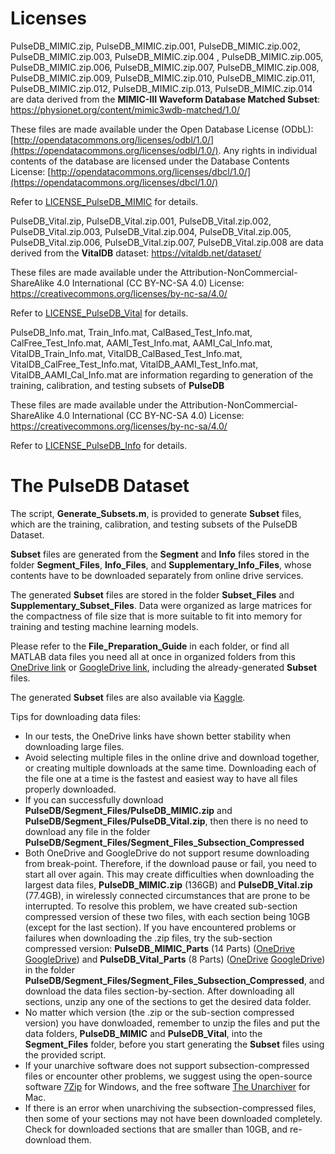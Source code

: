 # Licenses

PulseDB_MIMIC.zip, PulseDB_MIMIC.zip.001, PulseDB_MIMIC.zip.002, PulseDB_MIMIC.zip.003, PulseDB_MIMIC.zip.004 , PulseDB_MIMIC.zip.005, PulseDB_MIMIC.zip.006, PulseDB_MIMIC.zip.007, PulseDB_MIMIC.zip.008, PulseDB_MIMIC.zip.009, PulseDB_MIMIC.zip.010, PulseDB_MIMIC.zip.011, PulseDB_MIMIC.zip.012, PulseDB_MIMIC.zip.013, PulseDB_MIMIC.zip.014 are data derived from the **MIMIC-III Waveform Database Matched Subset**: https://physionet.org/content/mimic3wdb-matched/1.0/

These files are made available under the Open Database License (ODbL): [http://opendatacommons.org/licenses/odbl/1.0/](https://opendatacommons.org/licenses/odbl/1.0/). Any rights in individual contents of the database are licensed under the Database Contents License: [http://opendatacommons.org/licenses/dbcl/1.0/](https://opendatacommons.org/licenses/dbcl/1.0/)

Refer to  [LICENSE_PulseDB_MIMIC](LICENSE_PulseDB_MIMIC) for details.



PulseDB_Vital.zip, PulseDB_Vital.zip.001, PulseDB_Vital.zip.002, PulseDB_Vital.zip.003, PulseDB_Vital.zip.004, PulseDB_Vital.zip.005, PulseDB_Vital.zip.006, PulseDB_Vital.zip.007, PulseDB_Vital.zip.008 are data derived from the **VitalDB** dataset: https://vitaldb.net/dataset/

These files are made available under the Attribution-NonCommercial-ShareAlike 4.0 International (CC BY-NC-SA 4.0) License: https://creativecommons.org/licenses/by-nc-sa/4.0/ 

Refer to  [LICENSE_PulseDB_Vital](LICENSE_PulseDB_Vital) for details.



PulseDB_Info.mat, Train_Info.mat, CalBased_Test_Info.mat, CalFree_Test_Info.mat, AAMI_Test_Info.mat, AAMI_Cal_Info.mat, VitalDB_Train_Info.mat, VitalDB_CalBased_Test_Info.mat, VitalDB_CalFree_Test_Info.mat, VitalDB_AAMI_Test_Info.mat, VitalDB_AAMI_Cal_Info.mat are information regarding to generation of the training, calibration, and testing subsets of **PulseDB**

These files are made available under the Attribution-NonCommercial-ShareAlike 4.0 International (CC BY-NC-SA 4.0) License: https://creativecommons.org/licenses/by-nc-sa/4.0/ 

Refer to  [LICENSE_PulseDB_Info](LICENSE_PulseDB_Info) for details.

# The PulseDB Dataset

The script, **Generate_Subsets.m**, is provided to generate **Subset** files, which are the training, calibration, and testing subsets of the PulseDB Dataset. 

**Subset** files are generated from the **Segment** and **Info** files stored in the folder **Segment_Files**, **Info_Files**, and **Supplementary_Info_Files**, whose contents have to be downloaded separately from online drive services.

The generated **Subset** files are stored in the folder **Subset_Files** and **Supplementary_Subset_Files**. Data were organized as large matrices for the compactness of file size that is more suitable to fit into memory for training and testing machine learning models.

Please refer to the **File_Preparation_Guide** in each folder, or find all MATLAB data files you need all at once in organized folders from this [OneDrive link](https://rutgersconnect-my.sharepoint.com/:f:/g/personal/ww329_soe_rutgers_edu/ElnVrq7MWdVGvvZztLCuNe0BDJ1YKh9FNBM0tK2BJVC0ew?e=fQYySg) or [GoogleDrive link](https://drive.google.com/drive/folders/1behw-Dljs8-p2axHQ6KJZ5HTRKQHQgnS?usp=sharing), including the already-generated **Subset** files. 

The generated **Subset** files are also available via [Kaggle](https://doi.org/10.34740/KAGGLE/DS/2447469).

Tips for downloading data files:
- In our tests, the OneDrive links have shown better stability when downloading large files.
- Avoid selecting multiple files in the online drive and download together, or creating multiple downloads at the same time. Downloading each of the file one at a time is the fastest and easiest way to have all files properly downloaded.
- If you can successfully download **PulseDB/Segment_Files/PulseDB_MIMIC.zip** and **PulseDB/Segment_Files/PulseDB_Vital.zip**, then there is no need to download any file in the folder **PulseDB/Segment_Files/Segment_Files_Subsection_Compressed**
- Both OneDrive and GoogleDrive do not support resume downloading from break-point. Therefore, if the download pause or fail, you need to start all over again. This may create difficulties when downloading the largest data files, **PulseDB_MIMIC.zip** (136GB) and **PulseDB_Vital.zip** (77.4GB), in wirelessly connected circumstances that are prone to be interrupted. To resolve this problem, we have created sub-section compressed version of these two files, with each section being 10GB (except for the last section). If you have encountered problems or failures when downloading the .zip files, try the sub-section compressed version: **PulseDB_MIMIC_Parts** (14 Parts) ([OneDrive](https://rutgersconnect-my.sharepoint.com/:f:/g/personal/ww329_soe_rutgers_edu/Evexk1L7supLvnNOejVYJa0BJxOJmJNeKKgaL-h5_vrndw?e=bnkwWT)  [GoogleDrive](https://drive.google.com/drive/folders/1PEACOKTyrfBT9NUOypwwyITGgub7uWT0?usp=sharing)) and **PulseDB_Vital_Parts** (8 Parts) ([OneDrive](https://rutgersconnect-my.sharepoint.com/:f:/g/personal/ww329_soe_rutgers_edu/EuHxwv0ogdhGhKiABDvfEIcB_lolC0ufIZ2wWFY9MvvSEg?e=HCkRMH) [GoogleDrive](https://drive.google.com/drive/folders/1TUjAIORpytNc5LBShUOnTcGkHUlbSzeX?usp=sharing)) in the folder **PulseDB/Segment_Files/Segment_Files_Subsection_Compressed**, and download the data files section-by-section. After downloading all sections, unzip any one of the sections to get the desired data folder. 
- No matter which version (the .zip or the sub-section compressed version) you have donwloaded, remember to unzip the files and put the data folders, **PulseDB_MIMIC** and **PulseDB_Vital**, into the **Segment_Files** folder, before you start generating the **Subset** files using the provided script.
- If your unarchive software does not support subsection-compressed files or encounter other problems, we suggest using the open-source software [7Zip](https://www.7-zip.org/) for Windows, and the free software [The Unarchiver](https://theunarchiver.com/) for Mac.
- If there is an error when unarchiving the subsection-compressed files, then some of your sections may not have been downloaded completely. Check for downloaded sections that are smaller than 10GB, and re-download them.
